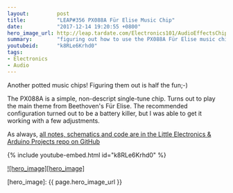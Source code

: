 ```yaml
---
layout:         post
title:          "LEAP#356 PX088A Für Elise Music Chip"
date:           "2017-12-14 19:20:55 +0800"
hero_image_url: http://leap.tardate.com/Electronics101/AudioEffectsChips/PX088A/assets/PX088A_build.jpg
summary:        "figuring out how to use the PX088A Für Elise music chip"
youtubeid:      "k8RLe6Krhd0"
tags:
- Electronics
- Audio
---
```


Another potted music chips! Figuring them out is half the fun;-)

The PX088A is a simple, non-descript single-tune chip. Turns out to play the main theme from Beethoven's Für Elise.
The recommended configuration turned out to be a battery killer, but I was able to get it working with a few adjustments.

As always, [all notes, schematics and code are in the Little Electronics & Arduino Projects repo on GitHub][project]

{% include youtube-embed.html id="k8RLe6Krhd0" %}

[![hero_image][hero_image]][project]

[leap]: http://leap.tardate.com
[project]: https://github.com/tardate/LittleArduinoProjects/tree/master/Electronics101/AudioEffectsChips/PX088A
[hero_image]: {{ page.hero_image_url }}
